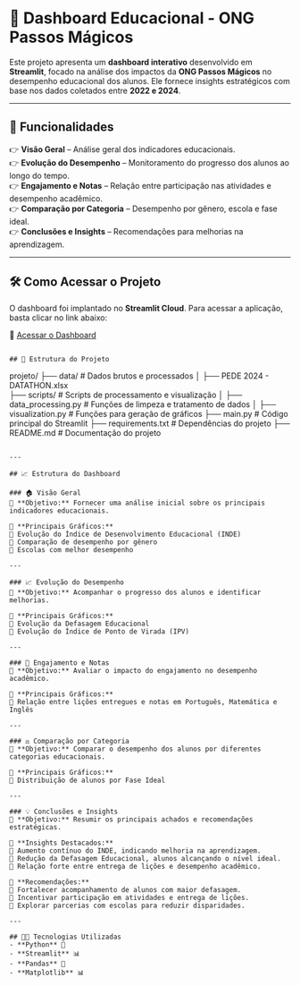 # 🌊 Dashboard Educacional - ONG Passos Mágicos

Este projeto apresenta um **dashboard interativo** desenvolvido em **Streamlit**, focado na análise dos impactos da **ONG Passos Mágicos** no desempenho educacional dos alunos. Ele fornece insights estratégicos com base nos dados coletados entre **2022 e 2024**.

---

## 📌 Funcionalidades

👉 **Visão Geral** – Análise geral dos indicadores educacionais.  
👉 **Evolução do Desempenho** – Monitoramento do progresso dos alunos ao longo do tempo.  
👉 **Engajamento e Notas** – Relação entre participação nas atividades e desempenho acadêmico.  
👉 **Comparação por Categoria** – Desempenho por gênero, escola e fase ideal.  
👉 **Conclusões e Insights** – Recomendações para melhorias na aprendizagem.

---

## 🛠️ Como Acessar o Projeto

O dashboard foi implantado no **Streamlit Cloud**. Para acessar a aplicação, basta clicar no link abaixo:

🔗 [Acessar o Dashboard](https://fase-5-tech-challenge.streamlit.app/)

```

## 💽 Estrutura do Projeto

```

projeto/
├── data/ # Dados brutos e processados
│ ├── PEDE 2024 - DATATHON.xlsx  
├── scripts/ # Scripts de processamento e visualização
│ ├── data_processing.py # Funções de limpeza e tratamento de dados
│ ├── visualization.py # Funções para geração de gráficos
├── main.py # Código principal do Streamlit
├── requirements.txt # Dependências do projeto
├── README.md # Documentação do projeto

```

---

## 📈 Estrutura do Dashboard

### 🏠 Visão Geral
📌 **Objetivo:** Fornecer uma análise inicial sobre os principais indicadores educacionais.

📌 **Principais Gráficos:**
🔹 Evolução do Índice de Desenvolvimento Educacional (INDE)
🔹 Comparação de desempenho por gênero
🔹 Escolas com melhor desempenho

---

### 📈 Evolução do Desempenho
📌 **Objetivo:** Acompanhar o progresso dos alunos e identificar melhorias.

📌 **Principais Gráficos:**
🔹 Evolução da Defasagem Educacional
🔹 Evolução do Índice de Ponto de Virada (IPV)

---

### 📘 Engajamento e Notas
📌 **Objetivo:** Avaliar o impacto do engajamento no desempenho acadêmico.

📌 **Principais Gráficos:**
🔹 Relação entre lições entregues e notas em Português, Matemática e Inglês

---

### ⚖️ Comparação por Categoria
📌 **Objetivo:** Comparar o desempenho dos alunos por diferentes categorias educacionais.

📌 **Principais Gráficos:**
🔹 Distribuição de alunos por Fase Ideal

---

### 💡 Conclusões e Insights
📌 **Objetivo:** Resumir os principais achados e recomendações estratégicas.

📌 **Insights Destacados:**
🔹 Aumento contínuo do INDE, indicando melhoria na aprendizagem.
🔹 Redução da Defasagem Educacional, alunos alcançando o nível ideal.
🔹 Relação forte entre entrega de lições e desempenho acadêmico.

📌 **Recomendações:**
🔹 Fortalecer acompanhamento de alunos com maior defasagem.
🔹 Incentivar participação em atividades e entrega de lições.
🔹 Explorar parcerias com escolas para reduzir disparidades.

---

## 👨‍💻 Tecnologias Utilizadas
- **Python** 🐍
- **Streamlit** 📊
- **Pandas** 💑
- **Matplotlib** 📊
```
